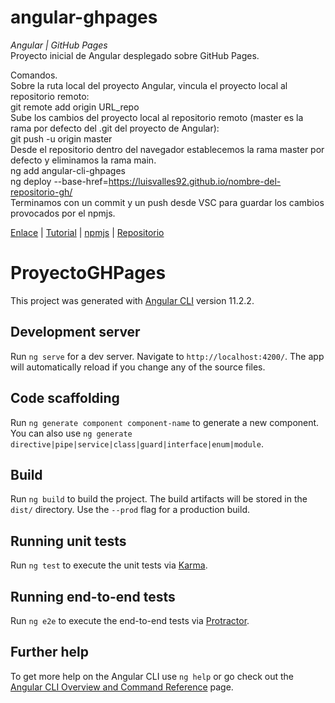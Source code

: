 # angular-ghpages
_Angular | GitHub Pages_  
Proyecto inicial de Angular desplegado sobre GitHub Pages.  
  
Comandos.  
Sobre la ruta local del proyecto Angular, vincula el proyecto local al repositorio remoto:  
git remote add origin URL_repo  
Sube los cambios del proyecto local al repositorio remoto (master es la rama por defecto del .git del proyecto de Angular):  
git push -u origin master  
Desde el repositorio dentro del navegador establecemos la rama master por defecto y eliminamos la rama main.  
ng add angular-cli-ghpages  
ng deploy --base-href=https://luisvalles92.github.io/nombre-del-repositorio-gh/  
Terminamos con un commit y un push desde VSC para guardar los cambios provocados por el npmjs.
  
[Enlace](https://luisvalles92.github.io/angular-ghpages/) | [Tutorial](https://www.youtube.com/watch?v=lM4A6SBK1uQ) | [npmjs](https://www.npmjs.com/package/angular-cli-ghpages) | [Repositorio](https://github.com/LuisValles92/angular-ghpages)
  
# ProyectoGHPages

This project was generated with [Angular CLI](https://github.com/angular/angular-cli) version 11.2.2.

## Development server

Run `ng serve` for a dev server. Navigate to `http://localhost:4200/`. The app will automatically reload if you change any of the source files.

## Code scaffolding

Run `ng generate component component-name` to generate a new component. You can also use `ng generate directive|pipe|service|class|guard|interface|enum|module`.

## Build

Run `ng build` to build the project. The build artifacts will be stored in the `dist/` directory. Use the `--prod` flag for a production build.

## Running unit tests

Run `ng test` to execute the unit tests via [Karma](https://karma-runner.github.io).

## Running end-to-end tests

Run `ng e2e` to execute the end-to-end tests via [Protractor](http://www.protractortest.org/).

## Further help

To get more help on the Angular CLI use `ng help` or go check out the [Angular CLI Overview and Command Reference](https://angular.io/cli) page.
